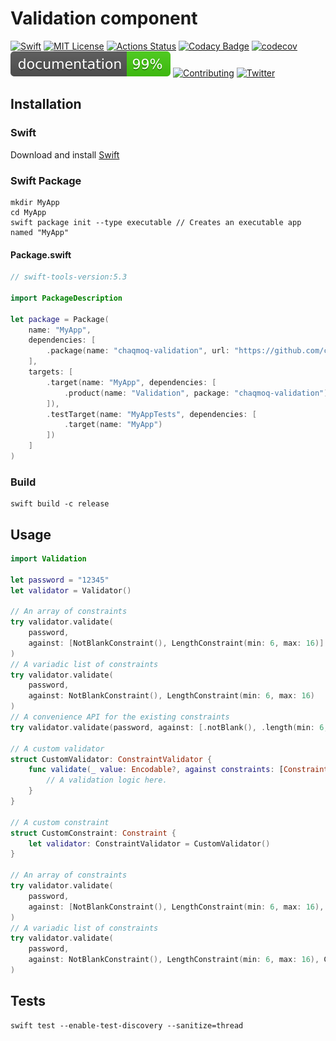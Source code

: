 # Validation component
[![Swift](https://img.shields.io/badge/swift-5.3-brightgreen.svg)](https://swift.org/download/#releases) [![MIT License](https://img.shields.io/badge/license-MIT-brightgreen.svg)](https://github.com/chaqmoq/validation/blob/master/LICENSE/) [![Actions Status](https://github.com/chaqmoq/validation/workflows/development/badge.svg)](https://github.com/chaqmoq/validation/actions) [![Codacy Badge](https://app.codacy.com/project/badge/Grade/42453f7665094aaaa44fc2d3836090ac)](https://www.codacy.com/gh/chaqmoq/validation?utm_source=github.com&amp;utm_medium=referral&amp;utm_content=chaqmoq/validation&amp;utm_campaign=Badge_Grade) [![codecov](https://codecov.io/gh/chaqmoq/validation/branch/master/graph/badge.svg?token=MSOL621519)](https://codecov.io/gh/chaqmoq/validation) [![Documentation](https://github.com/chaqmoq/validation/raw/gh-pages/badge.svg)](https://chaqmoq.dev/validation/) [![Contributing](https://img.shields.io/badge/contributing-guide-brightgreen.svg)](https://github.com/chaqmoq/validation/blob/master/CONTRIBUTING.md) [![Twitter](https://img.shields.io/badge/twitter-chaqmoqdev-brightgreen.svg)](https://twitter.com/chaqmoqdev)

## Installation
### Swift
Download and install [Swift](https://swift.org/download)

### Swift Package
```shell
mkdir MyApp
cd MyApp
swift package init --type executable // Creates an executable app named "MyApp"
```

#### Package.swift
```swift
// swift-tools-version:5.3

import PackageDescription

let package = Package(
    name: "MyApp",
    dependencies: [
        .package(name: "chaqmoq-validation", url: "https://github.com/chaqmoq/validation.git", .branch("master"))
    ],
    targets: [
        .target(name: "MyApp", dependencies: [
            .product(name: "Validation", package: "chaqmoq-validation"),
        ]),
        .testTarget(name: "MyAppTests", dependencies: [
            .target(name: "MyApp")
        ])
    ]
)
```

### Build
```shell
swift build -c release
```

## Usage
```swift
import Validation

let password = "12345"
let validator = Validator()

// An array of constraints
try validator.validate(
    password,
    against: [NotBlankConstraint(), LengthConstraint(min: 6, max: 16)]
)
// A variadic list of constraints
try validator.validate(
    password,
    against: NotBlankConstraint(), LengthConstraint(min: 6, max: 16)
)
// A convenience API for the existing constraints
try validator.validate(password, against: [.notBlank(), .length(min: 6, max: 16)])

// A custom validator
struct CustomValidator: ConstraintValidator {
    func validate(_ value: Encodable?, against constraints: [Constraint]) throws {
        // A validation logic here.
    }
}

// A custom constraint
struct CustomConstraint: Constraint {
    let validator: ConstraintValidator = CustomValidator()
}

// An array of constraints
try validator.validate(
    password,
    against: [NotBlankConstraint(), LengthConstraint(min: 6, max: 16), CustomConstraint()]
)
// A variadic list of constraints
try validator.validate(
    password,
    against: NotBlankConstraint(), LengthConstraint(min: 6, max: 16), CustomConstraint()
)
```

## Tests
```shell
swift test --enable-test-discovery --sanitize=thread
```
